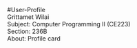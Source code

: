 #User-Profile  
Grittamet Wilai  
Subject: Computer Programming II (CE223)  
Section: 236B  
About: Profile card  
